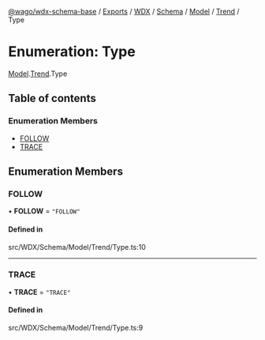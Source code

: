 [@wago/wdx-schema-base](../README.md) / [Exports](../modules.md) / [WDX](../modules/WDX.md) / [Schema](../modules/WDX.Schema.md) / [Model](../modules/WDX.Schema.Model.md) / [Trend](../modules/WDX.Schema.Model.Trend.md) / Type

# Enumeration: Type

[Model](../modules/WDX.Schema.Model.md).[Trend](../modules/WDX.Schema.Model.Trend.md).Type

## Table of contents

### Enumeration Members

- [FOLLOW](WDX.Schema.Model.Trend.Type.md#follow)
- [TRACE](WDX.Schema.Model.Trend.Type.md#trace)

## Enumeration Members

### FOLLOW

• **FOLLOW** = ``"FOLLOW"``

#### Defined in

src/WDX/Schema/Model/Trend/Type.ts:10

___

### TRACE

• **TRACE** = ``"TRACE"``

#### Defined in

src/WDX/Schema/Model/Trend/Type.ts:9
